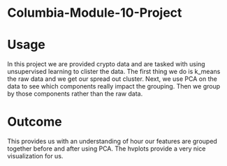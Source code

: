 # Columbia-Module-10-Project

# Usage

In this project we are provided crypto data and are tasked with using unsupervised learning to clister the data.
The first thing we do is k_means the raw data and we get our spread out cluster.
Next, we use PCA on the data to see which components really impact the grouping. 
Then we group by those components rather than the raw data.

# Outcome

This provides us with an understanding of hour our features are grouped together before and after using PCA.
The hvplots provide a very nice visualization for us.
